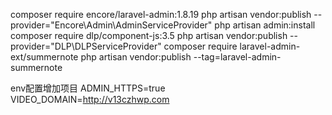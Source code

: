 composer require encore/laravel-admin:1.8.19
php artisan vendor:publish --provider="Encore\Admin\AdminServiceProvider"
php artisan admin:install
composer require dlp/component-js:3.5
php artisan vendor:publish --provider="DLP\DLPServiceProvider"
composer require laravel-admin-ext/summernote
php artisan vendor:publish --tag=laravel-admin-summernote

env配置增加项目
ADMIN_HTTPS=true
VIDEO_DOMAIN=http://v13czhwp.com
